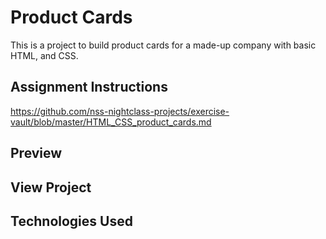 # Product Cards
This is a project to build product cards for a made-up company with basic HTML, and CSS.

## Assignment Instructions
https://github.com/nss-nightclass-projects/exercise-vault/blob/master/HTML_CSS_product_cards.md

## Preview

## View Project

## Technologies Used
